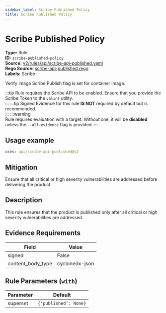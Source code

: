 ```yaml
---
sidebar_label: Scribe Published Policy
title: Scribe Published Policy
---  
```

# Scribe Published Policy  
**Type:** Rule  
**ID:** `scribe-published-policy`  
**Source:** [v2/rules/api/scribe-api-published.yaml](https://github.com/scribe-public/sample-policies/blob/main/v2/rules/api/scribe-api-published.yaml)  
**Rego Source:** [scribe-api-published.rego](https://github.com/scribe-public/sample-policies/blob/main/v2/rules/api/scribe-api-published.rego)  
**Labels:** Scribe  

Verify image Scribe Publish flag is set for container image.

:::tip 
Rule requires the Scribe API to be enabled. Ensure that you provide the Scribe Token to the `valint` utility.  
::: 
:::tip 
Signed Evidence for this rule **IS NOT** required by default but is recommended.  
::: 
:::warning  
Rule requires evaluation with a target. Without one, it will be **disabled** unless the `--all-evidence` flag is provided.
::: 

## Usage example

```yaml
uses: api/scribe-api-published@v2
```

## Mitigation  
Ensure that all critical or high severity vulnerabilities are addressed before delivering the product.


## Description  
This rule ensures that the product is published only after all critical or high severity vulnerabilities are addressed.

## Evidence Requirements  
| Field | Value |
|-------|-------|
| signed | False |
| content_body_type | cyclonedx-json |

## Rule Parameters (`with`)  
| Parameter | Default |
|-----------|---------|
| superset | `{'published': None}` |

